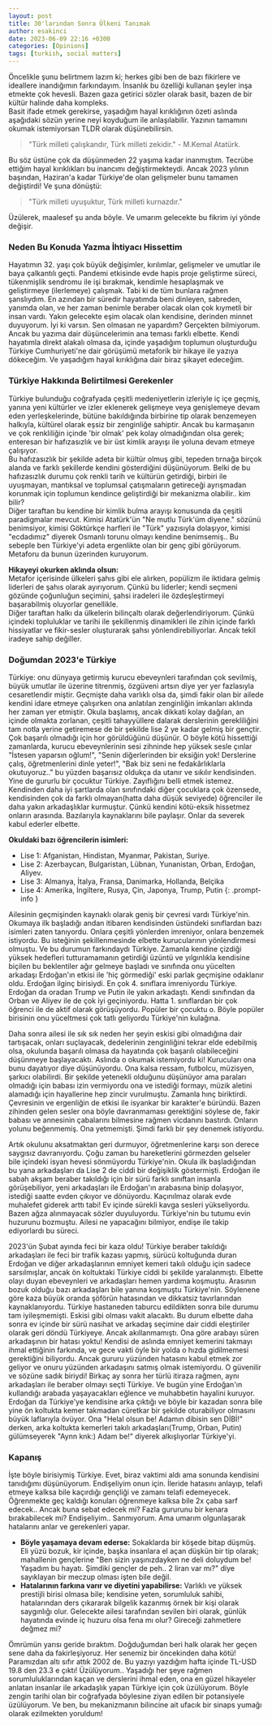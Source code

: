 ```yaml
---
layout: post
title: 30'larından Sonra Ülkeni Tanımak
author: esakinci
date: 2023-06-09 22:16 +0300
categories: [Opinions]
tags: [turkish, social matters] 
---
```


Öncelikle şunu belirtmem lazım ki; herkes gibi ben de bazı fikirlere ve ideallere inandığımın farkındayım. İnsanlık bu özelliği kullanan şeyler inşa etmekte çok hevesli. Bazen gaza getirici sözler olarak basit, bazen de bir kültür halinde daha kompleks. <br>
Basit ifade etmek gerekirse, yaşadığım hayal kırıklığının özeti aslında aşağıdaki sözün yerine neyi koyduğum ile anlaşılabilir. Yazının tamamını okumak istemiyorsan TLDR olarak düşünebilirsin.
>"Türk milleti çalışkandır, Türk milleti zekidir." - M.Kemal Atatürk.

Bu söz üstüne çok da düşünmeden 22 yaşıma kadar inanmıştım. Tecrübe ettiğim hayal kırıklıkları bu inancımı değiştirmekteydi. Ancak 2023 yılının başından, Haziran'a kadar Türkiye'de olan gelişmeler bunu tamamen değiştirdi! Ve şuna dönüştü:
>"Türk milleti uyuşuktur, Türk milleti kurnazdır." 

Üzülerek, maalesef şu anda böyle. Ve umarım gelecekte bu fikrim iyi yönde değişir.

### Neden Bu Konuda Yazma İhtiyacı Hissettim
Hayatımın 32. yaşı çok büyük değişimler, kırılımlar, gelişmeler ve umutlar ile baya çalkantılı geçti. Pandemi etkisinde evde hapis proje geliştirme süreci, tükenmişlik sendromu ile işi bırakmak, kendimle hesaplaşmak ve geliştirmeye (ilerlemeye) çalışmak. Tabi ki de tüm bunlara rağmen şanslıydım. En azından bir süredir hayatımda beni dinleyen, sabreden, yanımda olan, ve her zaman benimle beraber olacak olan çok kıymetli bir insan vardı. Yakın gelecekte eşim olacak olan kendisine, derinden minnet duyuyorum. İyi ki varsın. Sen olmasan ne yapardım? Gerçekten bilmiyorum. <br>
Ancak bu yazıma dair düşüncelerimin ana teması farklı elbette. Kendi hayatımla direkt alakalı olmasa da, içinde yaşadığım toplumun oluşturduğu Türkiye Cumhuriyeti'ne dair görüşümü metaforik bir hikaye ile yazıya dökeceğim. Ve yaşadığım hayal kırıklığına dair biraz şikayet edeceğim.

### Türkiye Hakkında Belirtilmesi Gerekenler 
Türkiye bulunduğu coğrafyada çeşitli medeniyetlerin izleriyle iç içe geçmiş, yanına yeni kültürler ve izler eklenerek gelişmeye veya genişlemeye devam eden yerleşkelerinde, bütüne bakıldığında birbirine tip olarak benzemeyen halkıyla, kültürel olarak eşsiz bir zenginliğe sahiptir. Ancak bu karmaşanın ve çok renkliliğin içinde 'bir olmak' pek kolay olmadığından olsa gerek; enteresan bir hafızasızlık ve bir üst kimlik arayışı ile yoluna devam etmeye çalışıyor.<br>
Bu hafızasızlık bir şekilde adeta bir kültür olmuş gibi, tepeden tırnağa birçok alanda ve farklı şekillerde kendini gösterdiğini düşünüyorum.
Belki de bu hafızasızlık durumu çok renkli tarih ve kültürün getirdiği, birbiri ile uyuşmayan, mantıksal ve toplumsal çatışmaların getireceği ayrışmadan korunmak için toplumun kendince geliştirdiği bir mekanizma olabilir.. kim bilir? <br>
Diğer taraftan bu kendine bir kimlik bulma arayışı konusunda da çeşitli paradigmalar mevcut. Kimisi Atatürk'ün "Ne mutlu Türk'üm diyene." sözünü benimsiyor, kimisi Göktürkçe harfleri ile "Türk" yazısıyla dolaşıyor, kimisi "ecdadımız" diyerek Osmanlı torunu olmayı kendine benimsemiş.. Bu sebeple ben Türkiye'yi adeta ergenlikte olan bir genç gibi görüyorum. Metaforu da bunun üzerinden kuruyorum.

<b>Hikayeyi okurken aklında olsun:</b><br>
Metafor içerisinde ülkeleri şahıs gibi ele alırken, popülizm ile iktidara gelmiş liderleri de şahıs olarak ayırıyorum. Çünkü bu liderler; kendi seçmeni gözünde çoğunluğun seçimini, şahsi iradeleri ile özdeşleştirmeyi başarabilmiş oluyorlar genellikle. <br>
Diğer taraftan halkı da ülkelerin bilinçaltı olarak değerlendiriyorum. Çünkü içindeki topluluklar ve tarihi ile şekillenmiş dinamikleri ile zihin içinde farklı hissiyatlar ve fikir-sesler oluşturarak şahsı yönlendirebiliyorlar. Ancak tekil iradeye sahip değiller.

### Doğumdan 2023'e Türkiye
Türkiye: onu dünyaya getirmiş kurucu ebeveynleri tarafından çok sevilmiş, büyük umutlar ile üzerine titrenmiş, özgüveni artsın diye yer yer fazlasıyla cesaretlendir miştir. Geçmişte daha varlıklı olsa da, şimdi fakir olan bir ailede kendini idare etmeye çalışırken ona anlatılan zenginliğin imkanları aklında her zaman yer etmiştir. Okula başlamış, ancak dikkati kolay dağılan, an içinde olmakta zorlanan, çeşitli tahayyüllere dalarak derslerinin gerekliliğini tam notla yerine getiremese de bir şekilde lise 2 ye kadar gelmiş bir gençtir. Çok başarılı olmadığı için hor görüldüğünü düşünür. O böyle kötü hissettiği zamanlarda, kurucu ebeveynlerinin sesi zihninde hep yüksek sesle çınlar "İstesen yaparsın oğlum!", "Senin diğerlerinden bir eksiğin yok! Derslerine çalış, öğretmenlerini dinle yeter!", "Bak biz seni ne fedakârlıklarla okutuyoruz.." bu yüzden başarısız oldukça da utanır ve sıkılır kendisinden. <br>
Yine de gururlu bir çocuktur Türkiye. Zayıflığını belli etmek istemez. Kendinden daha iyi şartlarda olan sınıfındaki diğer çocuklara çok özensede, kendisinden çok da farklı olmayan(hatta daha düşük seviyede) öğrenciler ile daha yakın arkadaşlıklar kurmuştur. Çünkü kendini kötü-eksik hissetmez onların arasında. Bazılarıyla kaynaklarını bile paylaşır. Onlar da severek kabul ederler elbette.

>
<b>Okuldaki bazı öğrencilerin isimleri:</b><br>
- Lise 1: Afganistan, Hindistan, Myanmar, Pakistan, Suriye.
- Lise 2: Azerbaycan, Bulgaristan, Lübnan, Yunanistan, Orban, Erdoğan, Aliyev. 
- Lise 3: Almanya, İtalya, Fransa, Danimarka, Hollanda, Belçika
- Lise 4: Amerika, İngiltere, Rusya, Çin, Japonya, Trump, Putin
{: .prompt-info }

Ailesinin geçmişinden kaynaklı olarak geniş bir çevresi vardı Türkiye'nin. Okumaya ilk başladığı andan itibaren kendisinden üstündeki sınıflardan bazı isimleri zaten tanıyordu. Onlara çeşitli yönlerden imreniyor, onlara benzemek istiyordu. Bu isteğinin şekillenmesinde elbette kurucularının yönlendirmesi olmuştu. Ve bu durumun farkındaydı Türkiye. Zamanla kendine çizdiği yüksek hedefleri tutturamamanın getirdiği üzüntü ve yılgınlıkla kendisine biçilen bu beklentiler ağır gelmeye başladı ve sınıfında onu yücelten arkadaşı Erdoğan'ın etkisi ile 'hiç görmediği' eski parlak geçmişine odaklanır oldu. Erdoğan ilginç birisiydi. En çok 4. sınıflara imreniyordu Türkiye. Erdoğan da oradan Trump ve Putin ile yakın arkadaştı. Kendi sınıfından da Orban ve Aliyev ile de çok iyi geçiniyordu. Hatta 1. sınıflardan bir çok öğrenci ile de aktif olarak görüşüyordu. Popüler bir çocuktu o. Böyle popüler birisinin onu yüceltmesi çok tatlı geliyordu Türkiye'nin kulağına. 

Daha sonra ailesi ile sık sık neden her şeyin eskisi gibi olmadığına dair tartışacak, onları suçlayacak, dedelerinin zenginliğini tekrar elde edebilmiş olsa, okulunda başarılı olmasa da hayatında çok başarılı olabileceğini düşünmeye başlayacaktı. Aslında o okumak istemiyordu ki! Kurucuları ona bunu dayatıyor diye düşünüyordu. Ona kalsa ressam, futbolcu, müzisyen, şarkıcı olabilirdi. Bir şekilde yetenekli olduğunu düşünüyor ama paraları olmadığı için babası izin vermiyordu ona ve istediği formayı, müzik aletini alamadığı için hayallerine hep zincir vurulmuştu. Zamanla hınç biriktirdi. Çevresinin ve ergenliğin de etkisi ile isyankar bir karakter'e büründü. Bazen zihinden gelen sesler ona böyle davranmaması gerektiğini söylese de, fakir babası ve annesinin çabalarını bilmesine rağmen vicdanını bastırdı. Onların yolunu beğenmemiş. Ona yetmemişti. Şimdi farklı bir şey denemek istiyordu.

Artık okulunu aksatmaktan geri durmuyor, öğretmenlerine karşı son derece saygısız davranıyordu. Çoğu zaman bu hareketlerini görmezden gelseler bile içindeki isyan hevesi sönmüyordu Türkiye'nin. Okula ilk başladığından bu yana arkadaşları da Lise 2 de ciddi bir değişiklik göstermişti. Erdoğan ile sabah akşam beraber takıldığı için bir sürü farklı sınıftan insanla görüşebiliyor, yeni arkadaşları ile Erdoğan'ın arabasına binip dolaşıyor, istediği saatte evden çıkıyor ve dönüyordu. Kaçınılmaz olarak evde muhalefet giderek arttı tabi! Ev içinde sürekli kavga sesleri yükseliyordu. Bazen ağza alınmayacak sözler duyuluyordu. Türkiye'nin bu tutumu evin huzurunu bozmuştu. Ailesi ne yapacağını bilmiyor, endişe ile takip ediyorlardı bu süreci. 

2023'ün Şubat ayında feci bir kaza oldu! Türkiye beraber takıldığı arkadaşları ile feci bir trafik kazası yapmış, sürücü koltuğunda duran Erdoğan ve diğer arkadaşlarının emniyet kemeri takılı olduğu için sadece sarsılmışlar, ancak ön koltuktaki Türkiye ciddi bi şekilde yaralanmıştı. Elbette olayı duyan ebeveynleri ve arkadaşları hemen yardıma koşmuştu. Arasının bozuk olduğu bazı arkadaşları bile yanına koşmuştu Türkiye'nin. Söylenene göre kaza büyük oranda şöförün hatasından ve dikkatsiz tavırlarından kaynaklanıyordu. Türkiye hastaneden taburcu edildikten sonra bile durumu tam iyileşmemişti. Eskisi gibi olması vakit alacaktı. Bu durum elbette daha sonra ev içinde bir sürü nasihat ve arkadaş seçimine dair ciddi eleştiriler olarak geri döndü Türkiyeye. Ancak akıllanmamıştı. Ona göre arabayı süren arkadaşının bir hatası yoktu! Kendisi de aslında emniyet kemerini takmayı ihmal ettiğinin farkında, ve gece vakti öyle bir yolda o hızda gidilmemesi gerektiğini biliyordu. Ancak gururu yüzünden hatasını kabul etmek zor geliyor ve onuru yüzünden arkadaşını satmış olmak istemiyordu. O güvenilir ve sözüne sadık biriydi! Birkaç ay sonra her türlü itiraza rağmen, aynı arkadaşları ile beraber olmayı seçti Türkiye. Ve bugün yine Erdoğan'ın kullandığı arabada yaşayacakları eğlence ve muhabbetin hayalini kuruyor. Erdoğan da Türkiye'ye kendisine arka çıktığı ve böyle bir kazadan sonra bile yine ön koltukta kemer takmadan cüretkar bir şekilde oturabiliyor olmasını büyük laflarıyla övüyor. Ona "Helal olsun be! Adamın dibisin sen DİBİ!" derken, arka koltukta kemerleri takılı arkadaşları(Trump, Orban, Putin) gülümseyerek "Aynn knk:) Adam be!" diyerek alkışlıyorlar Türkiye'yi.

### Kapanış
İşte böyle birisiymiş Türkiye. Evet, biraz vaktimi aldı ama sonunda kendisini tanıdığımı düşünüyorum. Endişeliyim onun için. İleride hatasını anlayıp, telafi etmeye kalksa bile kaçırdığı gençliği ve zamanı telafi edemeyecek. Öğrenmekte geç kaldığı konuları öğrenmeye kalksa bile 2x çaba sarf edecek.. Ancak buna sebat edecek mi? Fazla gururunu bir kenara bırakabilecek mi? Endişeliyim.. Sanmıyorum. Ama umarım olgunlaşarak hatalarını anlar ve gerekenleri yapar. 

+ <b>Böyle yaşamaya devam ederse:</b> Sokaklarda bir köşede bitap düşmüş. Eli yüzü bozuk, kir içinde, başka insanlara el açan düşkün bir tip olarak; mahallenin gençlerine "Ben sizin yaşınızdayken ne deli doluydum be! Yaşadım bu hayatı. Şimdiki gençler de peh.. 2 liran var mı?" diye sayıklayan bir meczup olması işten bile değil.<br>
+ <b>Hatalarının farkına varır ve diyetini yapabilirse:</b> Varlıklı ve yüksek prestijli birisi olmasa bile; kendisine yeten, sorumluluk sahibi, hatalarından ders çıkararak bilgelik kazanmış örnek bir kişi olarak saygınlığı olur. Gelecekte ailesi tarafından sevilen biri olarak, günlük hayatında evinde iç huzuru olsa fena mı olur? Gireceği zahmetlere değmez mi?

Ömrümün yarısı geride bıraktım. Doğduğumdan beri halk olarak her geçen sene daha da fakirleşiyoruz. Her senemiz bir öncekinden daha kötü! Paramızdan altı sıfır attık 2002 de. Bu yazıyı yazdığım hafta içinde TL-USD 19.8 den 23.3 e çıktı! 
Üzülüyorum.. Yaşadığı her şeye rağmen sorumluluklarından kaçan ve derslerini ihmal eden, ona en güzel hikayeler anlatan insanlar ile arkadaşlık yapan Türkiye için çok üzülüyorum. Böyle zengin tarihi olan bir coğrafyada böylesine ziyan edilen bir potansiyele üzülüyorum. Ve ben, bu mekanizmanın bilincine ait ufacık bir sinaps yumağı olarak ezilmekten yoruldum!